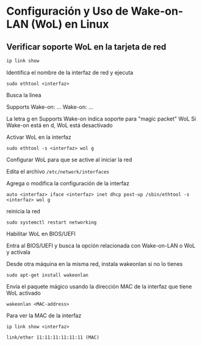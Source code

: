 # Configuración y Uso de Wake-on-LAN (WoL) en Linux

## Verificar soporte WoL en la tarjeta de red

```bash
ip link show
```

Identifica el nombre de la interfaz de red y ejecuta

`sudo ethtool <interfaz>`

Busca la línea

Supports Wake-on: ...
Wake-on: ...

La letra g en Supports Wake-on indica soporte para "magic packet" WoL
Si Wake-on está en d, WoL está desactivado

Activar WoL en la interfaz

`sudo ethtool -s <interfaz> wol g`

Configurar WoL para que se active al iniciar la red

Edita el archivo `/etc/network/interfaces`

Agrega o modifica la configuración de la interfaz

`auto <interfaz>
iface <interfaz> inet dhcp
    post-up /sbin/ethtool -s <interfaz> wol g`

reinicia la red

`sudo systemctl restart networking`

Habilitar WoL en BIOS/UEFI

Entra al BIOS/UEFI y busca la opción relacionada con Wake-on-LAN o WoL y actívala

Desde otra máquina en la misma red, instala wakeonlan si no lo tienes

`sudo apt-get install wakeonlan`

Envía el paquete mágico usando la dirección MAC de la interfaz que tiene WoL activado

`wakeonlan <MAC-address>`

Para ver la MAC de la interfaz

`ip link show <interfaz>`

`link/ether 11:11:11:11:11:11 (MAC)`
